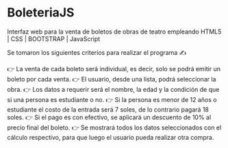# BoleteriaJS
Interfaz web para la venta de boletos de obras de teatro empleando HTML5 | CSS | BOOTSTRAP | JavaScript

Se tomaron los siguientes criterios para realizar el programa ✍️

👉 La venta de cada boleto será individual, es decir, solo se podrá emitir un boleto por cada venta.
👉 El usuario, desde una lista, podrá seleccionar la obra.
👉 Los datos a requerir será el nombre, la edad y la condición de que si una persona es estudiante o no.
👉 Si la persona es menor de 12 años o estudiante el costo de la entrada será 7 soles, de lo contrario pagará 18 soles.
👉 Si el pago es con efectivo, se aplicará un descuento de 10% al precio final del boleto.
👉 Se mostrará todos los datos seleccionados con el cálculo respectivo, para que luego el usuario pueda realizar otra compra.
